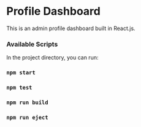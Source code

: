 # Profile Dashboard

This is an admin profile dashboard built in React.js.






### Available Scripts

In the project directory, you can run:

### `npm start`

### `npm test`

### `npm run build`

### `npm run eject`
